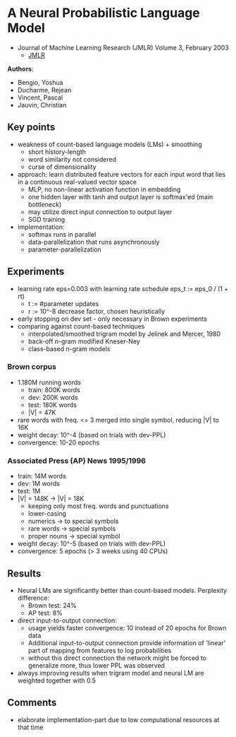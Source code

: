 # A Neural Probabilistic Language Model
* Journal of Machine Learning Research (JMLR) Volume 3, February 2003
    * [JMLR](http://www.jmlr.org/papers/volume3/bengio03a/bengio03a.pdf)

**Authors**:
* Bengio, Yoshua
* Ducharme, Rejean
* Vincent, Pascal
* Jauvin, Christian

## Key points
* weakness of count-based language models (LMs) + smoothing
	* short history-length
	* word similarity not considered
	* curse of dimensionality
* approach: learn distributed feature vectors for each input word that lies in a continuous real-valued vector space
	* MLP, no non-linear activation function in embedding
	* one hidden layer with tanh and output layer is softmax'ed (main bottleneck)
	* may utilize direct input connection to output layer
	* SGD training
* implementation:
	* softmax runs in parallel
	* data-parallelization that runs asynchronously
	* parameter-parallelization

## Experiments
* learning rate eps=0.003 with learning rate schedule eps_t := eps_0 / (1 + rt)
	* t := #parameter updates
	* r := 10^-8 decrease factor, chosen heuristically
* early stopping on dev set - only necessary in Brown experiments
* comparing against count-based techniques
	* interpolated/smoothed trigram model by Jelinek and Mercer, 1980
	* back-off n-gram modified Kneser-Ney
	* class-based n-gram models

### Brown corpus
* 1.180M running words
	* train: 800K words
	* dev: 200K words
	* test: 180K words
	* |V| = 47K
* rare words with freq. <= 3 merged into single symbol, reducing |V| to 16K
* weight decay: 10^-4 (based on trials with dev-PPL)
* convergence: 10-20 epochs


### Associated Press (AP) News 1995/1996
* train: 14M words
* dev: 1M words
* test: 1M
* |V| = 148K -> |V| = 18K
	* keeping only most freq. words and punctuations
	* lower-casing
	* numerics -> to special symbols
	* rare words -> special symbols
	* proper nouns -> special symbol
* weight decay: 10^-5 (based on trials with dev-PPL)
* convergence: 5 epochs (> 3 weeks using 40 CPUs)


## Results
* Neural LMs are significantly better than count-based models. Perplexity difference:
	* Brown test: 24%
	* AP test: 8%
* direct input-to-output connection:
	* usage yields faster convergence: 10 instead of 20 epochs for Brown data
	* Additional input-to-output connection provide information of 'linear' part of mapping from features to log probabilities
	* without this direct connection the network might be forced to generalize more, thus lower PPL was observed
* always improving results when trigram model and neural LM are weighted together with 0.5


## Comments
* elaborate implementation-part due to low computational resources at that time
